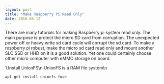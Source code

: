 ```yaml
---
layout: post
title: "Make Raspberry Pi Read Only"
date: 2016-06-12
---
```



There are many tutorials for making Raspberry pi system read only. The main purpose is protect the micro SD card from corruption. The unexpected power off or heavy write sd card cycle will corrupt the sd card. To make a respberry pi robust, make the micro sd card read only and mount another SLC SSD or HHD on it is a good solution. Yet one could certainly choose other micro computer with eMMC storage on board.

1.Install UnionFS\n
UnionFS is a RAM file system\n
```powershell
apt-get install unionfs-fuse
```
